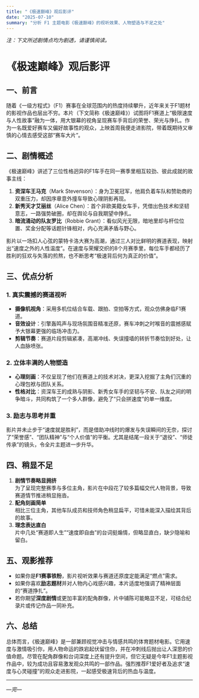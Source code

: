 ```yaml
---
title: "《极速巅峰》观后影评"
date: "2025-07-10"
summary: "分析 F1 主题电影《极速巅峰》的视听效果、人物塑造与不足之处"
---
```


*注：下文所述剧情点均为剧透，请谨慎阅读。*

# 《极速巅峰》观后影评

## 一、前言

随着《一级方程式》（F1）赛事在全球范围内的热度持续攀升，近年来关于F1题材的影视作品也层出不穷。本片（下文简称《极速巅峰》）试图将F1赛道上“极限速度与人性故事”融为一体，用大银幕的视角呈现赛车手背后的荣誉、荣光与挣扎。作为一名既爱好赛车又偏好故事性的观众，上映首周我便走进影院，带着既期待又审慎的心情去感受这部“赛车大片”。

## 二、剧情概述

《极速巅峰》讲述了三位性格迥异的F1车手在同一赛季里相互较劲、彼此成就的故事主线：

1. **资深车王马克**（Mark Stevenson）：身为卫冕冠军，他肩负着车队和赞助商的双重压力，却因序章意外撞车导致心理阴影再现。  
2. **新秀天才艾丽丝**（Alice Chen）：首个非欧美籍女车手，凭借出色技术和坚韧意志，一路强势破圈，却在舆论与自我期望中挣扎。  
3. **暗流涌动的队友罗比**（Robbie Grant）：看似风光无限，暗地里却与杆位位置、奖金分配等话题针锋相对，内心充满矛盾与野心。  

影片以一场扣人心弦的蒙特卡洛大赛为高潮，通过三人对比鲜明的赛道表现，映射出“速度之外的人性温度”。在速度与荣耀交织的8个月赛季里，每位车手都经历了胜利的狂欢与失落的煎熬，也不断思考“极速背后何为真正的价值”。

## 三、优点分析

### 1. 真实震撼的赛道视听

- **摄像机视角**：采用多机位结合车载、跟拍、空拍等方式，观众仿佛身临F1赛道。  
- **音效设计**：引擎轰鸣声与现场氛围音精准还原，赛车冲刺之时喉音的震撼感赋予大银幕更强的临场冲击力。  
- **剪辑节奏**：赛道片段剪辑紧凑，高潮冲线、失误撞墙的转折节奏恰到好处，让人血脉喷张。

### 2. 立体丰满的人物塑造

- **心理刻画**：不仅呈现了他们在赛道上的技术对决，更深入挖掘了主角们沉重的心理包袱与团队关系。  
- **性格对比**：资深车王的成熟与阴影、新秀女车手的坚韧与不安、队友之间的明争暗斗，共同构筑了一个多人群像，避免了“只会拼速度”的单一维度。

### 3. 励志与思考并重

影片并未止步于“速度就是胜利”，而是借助冲线时的爆发与失误瞬间的无奈，探讨了“荣誉感”、“团队精神”与“个人价值”的平衡。尤其是结尾一段关于“退役”、“师徒传承”的镜头，令全片主题进一步升华。

## 四、稍显不足

1. **剧情节奏略显拥挤**  
   为了呈现完整赛季与多位主角，影片在中段花了较多篇幅交代人物背景，导致赛道情节推进稍显拖沓。  
2. **配角刻画简单**  
   相比三位主角，其他车队成员和技师角色稍显扁平，可惜未能深入描绘其背后的故事。  
3. **理念表达直白**  
   片中几处“赛道即人生”“速度即自由”的台词挺煽情，但略显直白，缺少隐喻和留白。

## 五、观影推荐

- 如果你是**F1赛事铁粉**，影片视听效果与赛道还原度定能满足“燃点”需求。  
- 如果你喜欢**励志题材**并对人物内心戏感兴趣，本片适度地强调了精神层面的“赛道挣扎”。  
- 若你期望**深度剧情**或更加丰富的配角群像，片中铺陈可能略显不足，可结合纪录片或传记作品一同补充。

## 六、总结

总体而言，《极速巅峰》是一部兼顾视觉冲击与情感共鸣的体育题材电影。它用速度与激情吸引你，用人物命运的跌宕起伏留住你，并在冲刺线后抛出让人深思的价值命题。尽管在配角群像和台词深度上还有提升空间，但它无疑是今年F1主题影视作品中，较为成功且容易激发观众共鸣的一部作品。强烈推荐F1爱好者及追求“速度与心灵碰撞”的观众走进影院，一起感受极速背后的热血与温度。

---

*—完—*
